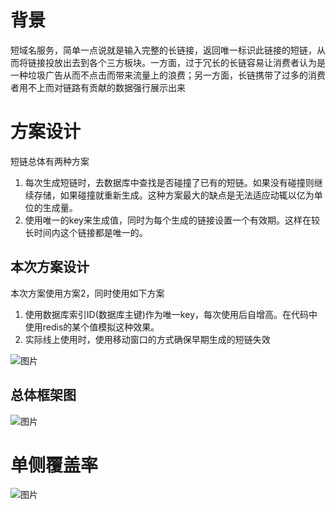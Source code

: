 # 背景
短域名服务，简单一点说就是输入完整的长链接，返回唯一标识此链接的短链，从而将链接投放出去到各个三方板块。一方面，过于冗长的长链容易让消费者认为是一种垃圾广告从而不点击而带来流量上的浪费；另一方面，长链携带了过多的消费者用不上而对链路有贡献的数据强行展示出来

# 方案设计
短链总体有两种方案
1. 每次生成短链时，去数据库中查找是否碰撞了已有的短链。如果没有碰撞则继续存储，如果碰撞就重新生成。这种方案最大的缺点是无法适应动辄以亿为单位的生成量。
2. 使用唯一的key来生成值，同时为每个生成的链接设置一个有效期。这样在较长时间内这个链接都是唯一的。

## 本次方案设计
本次方案使用方案2，同时使用如下方案
1. 使用数据库索引ID(数据库主键)作为唯一key，每次使用后自增高。在代码中使用redis的某个值模拟这种效果。
2. 实际线上使用时，使用移动窗口的方式确保早期生成的短链失效

![图片](https://img.alicdn.com/imgextra/i1/O1CN01cb2rOT1WsbEGeoGVM_!!6000000002844-2-tps-864-249.png)

## 总体框架图
![图片](https://img.alicdn.com/imgextra/i2/O1CN01Iun2bq1VqTmPsh1Bw_!!6000000002704-0-tps-422-339.jpg)

# 单侧覆盖率
![图片](https://img.alicdn.com/imgextra/i3/O1CN01fKe3621j4l8C8vsBi_!!6000000004495-0-tps-1184-828.jpg)